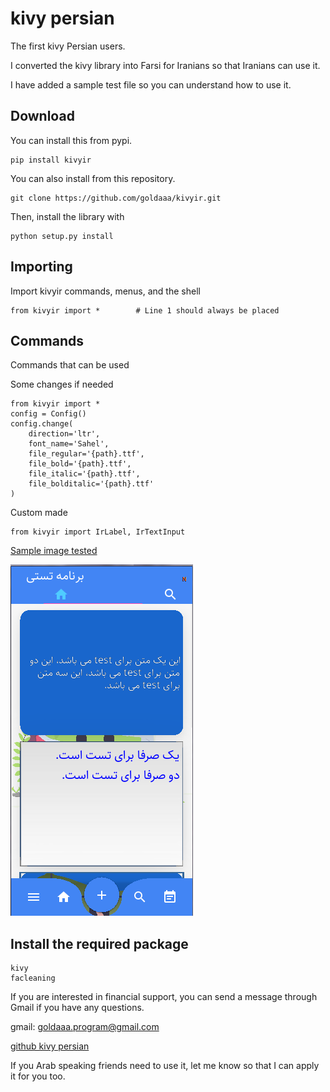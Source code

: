 # kivy persian

The first kivy Persian users.

I converted the kivy library into Farsi for Iranians so that Iranians can use it.

I have added a sample test file so you can understand how to use it.

Download
--------
You can install this from pypi.

    pip install kivyir
    
You can also install from this repository.

    git clone https://github.com/goldaaa/kivyir.git

Then, install the library with

    python setup.py install


Importing
---------

Import kivyir commands, menus, and the shell

    from kivyir import *        # Line 1 should always be placed


Commands
--------

Commands that can be used
    
Some changes if needed

    from kivyir import *
    config = Config()
    config.change(
        direction='ltr',
        font_name='Sahel',
        file_regular='{path}.ttf',
        file_bold='{path}.ttf',
        file_italic='{path}.ttf',
        file_bolditalic='{path}.ttf'
    )

Custom made

    from kivyir import IrLabel, IrTextInput

[Sample image tested](https://github.com/goldaaa/kivyir/blob/main/test/sampel_test.png)

![](https://github.com/goldaaa/kivyir/blob/main/test/sampel_test.png)


Install the required package
--------
    kivy
    facleaning



If you are interested in financial support, you can send a message through Gmail if you have any questions.

gmail: goldaaa.program@gmail.com

[github kivy persian](https://github.com/goldaaa/kivyir)

If you Arab speaking friends need to use it, let me know so that I can apply it for you too.
